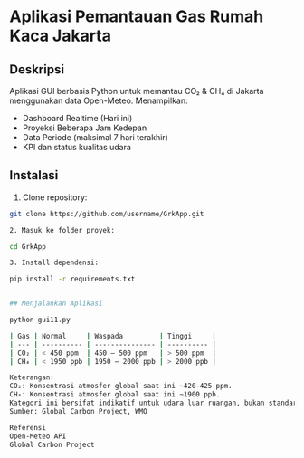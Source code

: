 # Aplikasi Pemantauan Gas Rumah Kaca Jakarta

## Deskripsi
Aplikasi GUI berbasis Python untuk memantau CO₂ & CH₄ di Jakarta menggunakan data Open-Meteo.
Menampilkan:
- Dashboard Realtime (Hari ini)
- Proyeksi Beberapa Jam Kedepan
- Data Periode (maksimal 7 hari terakhir)
- KPI dan status kualitas udara

## Instalasi

1. Clone repository:
```bash
git clone https://github.com/username/GrkApp.git

2. Masuk ke folder proyek:

cd GrkApp

3. Install dependensi:

pip install -r requirements.txt


## Menjalankan Aplikasi

python gui11.py

| Gas | Normal     | Waspada         | Tinggi     |
| --- | ---------- | --------------- | ---------- |
| CO₂ | < 450 ppm  | 450 – 500 ppm   | > 500 ppm  |
| CH₄ | < 1950 ppb | 1950 – 2000 ppb | > 2000 ppb |

Keterangan:
CO₂: Konsentrasi atmosfer global saat ini ~420–425 ppm.
CH₄: Konsentrasi atmosfer global saat ini ~1900 ppb.
Kategori ini bersifat indikatif untuk udara luar ruangan, bukan standar regulasi.
Sumber: Global Carbon Project, WMO

Referensi
Open-Meteo API
Global Carbon Project
